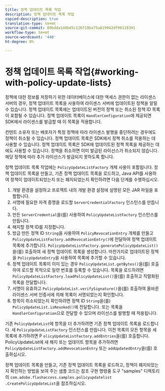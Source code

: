 ```yaml
---
title: 정책 업데이트 목록 작업
description: 정책 업데이트 목록 작업
copied-description: true
translation-type: tm+mt
source-git-commit: 89bdda1d4bd5c126f19ba75a819942df901183d1
workflow-type: tm+mt
source-wordcount: '440'
ht-degree: 0%

---
```



# 정책 업데이트 목록 작업{#working-with-policy-update-lists}

정책에 대한 정보를 저장하기 위한 데이터베이스에 대한 액세스 권한이 없는 라이센스 서버의 경우, 정책 업데이트 목록을 사용하여 라이센스 서버에 업데이트된 정책을 알릴 수 있습니다. 정책 업데이트 목록에는 업데이트된 버전의 정책 또는 취소된 정책 ID 목록이 포함될 수 있습니다. 정책 업데이트 목록이 `HandlerConfiguration`에 제공되면 SDK에서 라이센스를 발급할 때 이 목록을 적용합니다.

컨텐트 소유자 또는 배포자가 특정 정책에 따라 라이센스 발행을 중단하려는 경우에도 정책이 취소될 수 있습니다. 정책 업데이트 목록은 SDK에서 정책 취소를 적용하는 데 사용할 수 있습니다. 정책 업데이트 목록은 SDK에 업데이트된 정책 목록을 제공하는 데에도 사용할 수 있습니다. 정책을 취소하면 이미 발급된 라이선스가 취소되지 않습니다. 해당 정책에 따라 추가 라이선스가 발급되지 못하도록 합니다.

정책 업데이트 목록 작업에는 `PolicyUpdateListFactory` 개체 사용이 포함됩니다. 정책 업데이트 목록을 만들고, 기존 정책 업데이트 목록을 로드하고, Java API를 사용하여 정책이 업데이트되었는지 또는 폐지되었는지 확인하려면 다음 단계를 수행하십시오.

1. 개발 환경을 설정하고 프로젝트 내의 개발 환경 설정에 설명된 모든 JAR 파일을 포함합니다.
1. 서명에 필요한 자격 증명을 로드할 `ServerCredentialFactory` 인스턴스를 만듭니다.
1. 만든 `ServerCredential`을(를) 사용하여 `PolicyUpdateListFactory` 인스턴스를 만듭니다.
1. 해지할 정책 ID를 지정합니다.
1. 방금 만든 정책 ID `String`을 사용하여 `PolicyRevocationEntry` 개체를 만들고 `PolicyUpdateListFactory.addRevocationEntry()`에 전달하여 정책 업데이트 목록에 추가합니다. `PolicyUpdateListFactory.generatePolicyUpdateList()`을(를) 호출하여 새 정책 업데이트 목록을 생성합니다. 마찬가지로 업데이트된 정책을 `PolicyUpdateEntry`을 사용하여 목록에 추가할 수 있습니다.
1. 정책 업데이트 목록이 이미 있는 경우 `PolicyUpdateList.getBytes()`을(를) 호출하여 로드할 목적으로 일련 번호를 등록할 수 있습니다. 목록을 로드하려면 `PolicyUpdateListFactory.loadPolicyUpdateList()`을(를) 호출하고 직렬화된 목록을 전달합니다.
1. 서명이 유효하고 `PolicyUpdateList.verifySignature()`을(를) 호출하여 올바른 라이센스 서버 인증서에 의해 목록이 서명되었는지 확인합니다.
1. 항목이 취소되었는지 확인하려면 정책 ID `String`을(를) `PolicyUpdateList.isRevoked()`에 전달합니다. 또는 목록을 `HandlerConfiguration`으로 전달할 수 있으며 라이선스를 발행할 때 적용됩니다.

기존 `PolicyUpdateList`에 항목을 더 추가하려면 기존 정책 업데이트 목록을 로드합니다. 새 `PolicyUpdateListFactory` 인스턴스를 만듭니다. 이전 목록의 모든 항목을 새 목록에 추가하려면 P `olicyUpdateListFactory.addEntries`을(를) 호출합니다. PolicyUpdateList에 새 해지 또는 업데이트 항목을 추가하려면 `PolicyUpdateListFactory.addRevocationEntry` 또는 `addUpdatedEntry`을(를) 호출하십시오.

정책 업데이트 목록을 만들고, 기존 정책 업데이트 목록을 로드하고, 정책이 폐지되었는지 확인하는 방법을 보여 주는 샘플 코드는 참조 구현 명령줄 도구 &quot;samples&quot; 디렉토리의 `com.adobe.flashaccess.samples.policyupdatelist` `.CreatePolicyUpdateList`을 참조하십시오.
